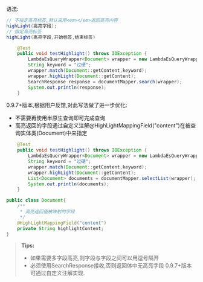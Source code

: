 语法:
```java
// 不指定高亮标签,默认采用<em></em>返回高亮内容
highLight(高亮字段);
// 指定高亮标签
highLight(高亮字段,开始标签,结束标签)
```
```java
    @Test
    public void testHighlight() throws IOException {
        LambdaEsQueryWrapper<Document> wrapper = new LambdaEsQueryWrapper<>();
        String keyword = "过硬";
        wrapper.match(Document::getContent,keyword);
        wrapper.highLight(Document::getContent);
        SearchResponse response = documentMapper.search(wrapper);
        System.out.println(response);
    }
```
0.9.7+版本,根据用户反馈,对此写法做了进一步优化:

- 不需要再使用半原生查询即可完成查询
- 高亮返回的字段通过自定义注解@HighLightMappingField("content")在被查询实体类(Document)中来指定
```java
    @Test
    public void testHighlight() throws IOException {
        LambdaEsQueryWrapper<Document> wrapper = new LambdaEsQueryWrapper<>();
        String keyword = "过硬";
        wrapper.match(Document::getContent,keyword);
        wrapper.highLight(Document::getContent);
        List<Document> documents = documentMapper.selectList(wrapper);
        System.out.println(documents);
    }
```
```java
public class Document{
    /**
     * 高亮返回值被映射的字段
     */
    @HighLightMappingField("content")
    private String highlightContent;
}
```
> **Tips:**
> - 如果需要多字段高亮,则字段与字段之间可以用逗号隔开
> - 必须使用SearchResponse接收,否则返回体中无高亮字段 0.9.7+版本可通过自定义注解实现.





